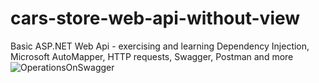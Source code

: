 # cars-store-web-api-without-view
Basic ASP.NET Web Api - exercising and learning Dependency Injection, Microsoft AutoMapper, HTTP requests,  Swagger, Postman and more
![OperationsOnSwagger](https://user-images.githubusercontent.com/117373448/220108941-bbd5abbe-d7e5-4a5a-96a6-1cb7d67d5740.png)
